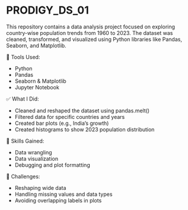 # PRODIGY_DS_01
This repository contains a data analysis project focused on exploring country-wise population trends from 1960 to 2023. The dataset was cleaned, transformed, and visualized using Python libraries like Pandas, Seaborn, and Matplotlib.

🔧 Tools Used:
* Python
* Pandas
* Seaborn & Matplotlib
* Jupyter Notebook

✅ What I Did:
* Cleaned and reshaped the dataset using pandas.melt()
* Filtered data for specific countries and years
* Created bar plots (e.g., India’s growth)
* Created histograms to show 2023 population distribution

🧠 Skills Gained:
* Data wrangling
* Data visualization
* Debugging and plot formatting
  
📌 Challenges:
* Reshaping wide data
* Handling missing values and data types
* Avoiding overlapping labels in plots


